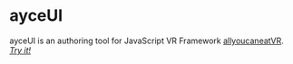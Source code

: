 # ayceUI

ayceUI is an authoring tool for JavaScript VR Framework [allyoucaneatVR](https://allyoucaneatvr.github.io/ "allyoucaneatVR").
_[Try it!](http://timkonieczny.com/ayceui/ "ayceUI")_
